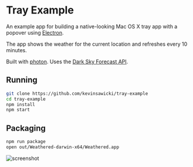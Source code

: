 # Tray Example

An example app for building a native-looking Mac OS X tray app with a popover
using [Electron](http://electron.atom.io).

The app shows the weather for the current location and refreshes every 10
minutes.

Built with [photon](http://photonkit.com).
Uses the [Dark Sky Forecast API](https://developer.forecast.io).

## Running

```sh
git clone https://github.com/kevinsawicki/tray-example
cd tray-example
npm install
npm start
```

## Packaging

```sh
npm run package
open out/Weathered-darwin-x64/Weathered.app
```

![screenshot](https://cloud.githubusercontent.com/assets/671378/15033544/97011f38-1220-11e6-9611-1571063fe107.png)
